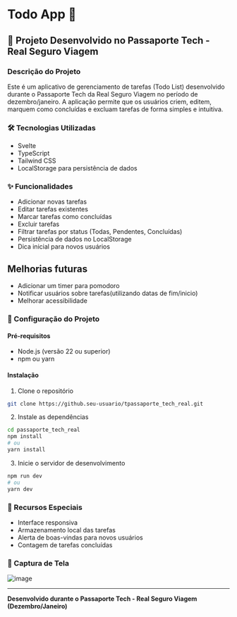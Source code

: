 # Todo App 📝

## 🚀 Projeto Desenvolvido no Passaporte Tech - Real Seguro Viagem

### Descrição do Projeto
Este é um aplicativo de gerenciamento de tarefas (Todo List) desenvolvido durante o Passaporte Tech da Real Seguro Viagem no período de dezembro/janeiro. A aplicação permite que os usuários criem, editem, marquem como concluídas e excluam tarefas de forma simples e intuitiva.

### 🛠 Tecnologias Utilizadas
- Svelte
- TypeScript
- Tailwind CSS
- LocalStorage para persistência de dados

### ✨ Funcionalidades
- Adicionar novas tarefas
- Editar tarefas existentes
- Marcar tarefas como concluídas
- Excluir tarefas
- Filtrar tarefas por status (Todas, Pendentes, Concluídas)
- Persistência de dados no LocalStorage
- Dica inicial para novos usuários

## Melhorias futuras
- Adicionar um timer para pomodoro
- Notificar usuários sobre tarefas(utilizando datas de fim/inicio)
- Melhorar acessibilidade

### 🔧 Configuração do Projeto

#### Pré-requisitos
- Node.js (versão 22 ou superior)
- npm ou yarn

#### Instalação
1. Clone o repositório
```bash
git clone https://github.seu-usuario/tpassaporte_tech_real.git
```

2. Instale as dependências
```bash
cd passaporte_tech_real
npm install
# ou
yarn install
```

3. Inicie o servidor de desenvolvimento
```bash
npm run dev
# ou
yarn dev
```

### 🌟 Recursos Especiais
- Interface responsiva
- Armazenamento local das tarefas
- Alerta de boas-vindas para novos usuários
- Contagem de tarefas concluídas

### 📸 Captura de Tela
![image](https://github.com/user-attachments/assets/04ca121e-dd4d-4cb9-9880-bf87cf9276a7)


---

**Desenvolvido durante o Passaporte Tech - Real Seguro Viagem (Dezembro/Janeiro)**
